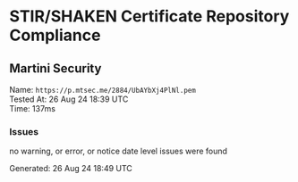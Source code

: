 # STIR/SHAKEN Certificate Repository Compliance

## Martini Security

Name: `https://p.mtsec.me/2884/UbAYbXj4PlNl.pem`\
Tested At: 26 Aug 24 18:39 UTC\
Time: 137ms

### Issues

no warning, or error, or notice date level issues were found

Generated: 26 Aug 24 18:49 UTC